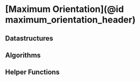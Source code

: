 # [Maximum Orientation](@id maximum_orientation_header)

## Datastructures

## Algorithms

## Helper Functions